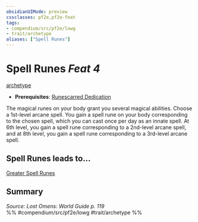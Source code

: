 ```yaml
---
obsidianUIMode: preview
cssclasses: pf2e,pf2e-feat
tags:
- compendium/src/pf2e/lowg
- trait/archetype
aliases: ["Spell Runes"]
---
```

# Spell Runes  *Feat 4*  
[archetype](rules/traits/archetype.md "Archetype Feat Trait")  

- **Prerequisites**: [Runescarred Dedication](compendium/feats/runescarred-dedication-lowg.md)

The magical runes on your body grant you several magical abilities. Choose a 1st-level arcane spell. You gain a spell rune on your body corresponding to the chosen spell, which you can cast once per day as an innate spell. At 6th level, you gain a spell rune corresponding to a 2nd-level arcane spell, and at 8th level, you gain a spell rune corresponding to a 3rd-level arcane spell.

## Spell Runes leads to...

[Greater Spell Runes](compendium/feats/greater-spell-runes-lowg.md)

## Summary

*Source: Lost Omens: World Guide p. 119*  
%% #compendium/src/pf2e/lowg #trait/archetype %%